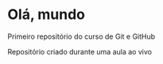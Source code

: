 # Olá, mundo
 Primeiro repositório do curso de Git e GitHub

 Repositório criado durante uma aula ao vivo
